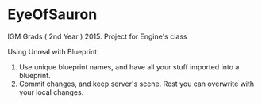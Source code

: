 EyeOfSauron
===========

IGM Grads ( 2nd Year ) 2015. 
Project for Engine's class

Using Unreal with Blueprint: 
1. Use unique blueprint names, and have all your stuff imported into a blueprint. 
2. Commit changes, and keep server's scene. Rest you can overwrite with your local changes.
